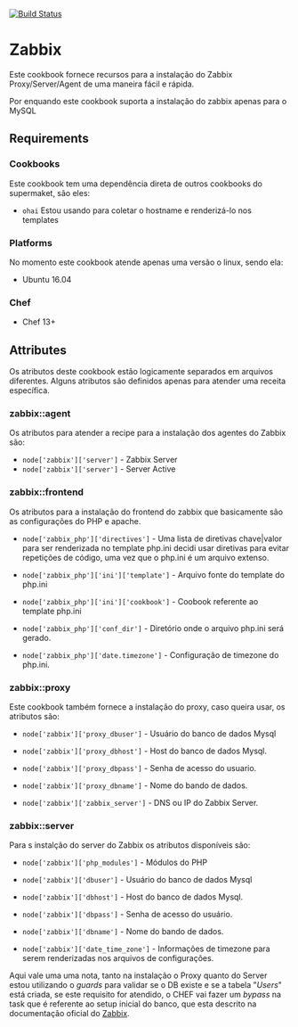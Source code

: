 [![Build Status](https://travis-ci.org/jailson-silva/zabbix.svg?branch=master)](https://travis-ci.org/jailson-silva/zabbix)



# Zabbix


Este cookbook fornece recursos para a instalação do Zabbix Proxy/Server/Agent de uma maneira fácil e rápida.

Por enquando este cookbook suporta a instalação do zabbix apenas para o MySQL


## Requirements


### Cookbooks


Este cookbook tem uma dependência direta de outros cookbooks do supermaket, são eles:


- `ohai` Estou usando para coletar o hostname e renderizá-lo nos templates


### Platforms


No momento este cookbook atende apenas uma versão o linux, sendo ela:


- Ubuntu 16.04


### Chef


- Chef 13+


## Attributes


Os atributos deste cookbook estão logicamente separados em arquivos diferentes. Alguns atributos são definidos apenas para atender uma receita específica.



### zabbix::agent

Os atributos para atender a recipe para a instalação dos agentes do Zabbix são:

- `node['zabbix']['server']` - Zabbix Server
- `node['zabbix']['server']` - Server Active

### zabbix::frontend

Os atributos para a instalação do frontend do zabbix que basicamente são as configurações do PHP e apache. 


- `node['zabbix_php']['directives']` - Uma lista de diretivas chave|valor para ser renderizada no template php.ini decidi usar diretivas para evitar repetições de código, uma vez que o php.ini é um arquivo extenso.


- `node['zabbix_php']['ini']['template']` - Arquivo fonte do template do php.ini


- `node['zabbix_php']['ini']['cookbook']` - Coobook referente ao template php.ini


- `node['zabbix_php']['conf_dir']` - Diretório onde o arquivo php.ini será gerado.


- `node['zabbix_php']['date.timezone']` - Configuração de timezone do php.ini.


### zabbix::proxy

Este cookbook também fornece a instalação do proxy, caso queira usar, os atributos são:


- `node['zabbix']['proxy_dbuser']` - Usuário do banco de dados Mysql


- `node['zabbix']['proxy_dbhost']` - Host do banco de dados Mysql.


- `node['zabbix']['proxy_dbpass']` - Senha de acesso do usuario.


- `node['zabbix']['proxy_dbname']` - Nome do bando de dados.


- `node['zabbix']['zabbix_server']` - DNS ou IP do Zabbix Server.


### zabbix::server

Para s instalção do server do Zabbix os atributos disponíveis são:

- `node['zabbix']['php_modules']` - Módulos do PHP


- `node['zabbix']['dbuser']` - Usuário do banco de dados Mysql


- `node['zabbix']['dbhost']` - Host do banco de dados Mysql.


- `node['zabbix']['dbpass']` - Senha de acesso do usuário.


- `node['zabbix']['dbname']` - Nome do bando de dados.


- `node['zabbix']['date_time_zone']` - Informações de timezone para serem renderizadas nos arquivos de configurações.


Aqui vale uma uma nota, tanto na instalação o Proxy quanto do Server estou utilizando o *guards* para validar se o DB existe e se a tabela "*Users*" está criada, se este requisito for atendido, o CHEF vai fazer um *bypass* na task que é referente ao setup inicial do banco, que esta descrito na documentação oficial do [Zabbix](https://www.zabbix.com/documentation/3.4/manual/installation/install_from_packages/debian_ubuntu).
 


